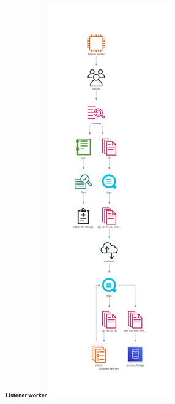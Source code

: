 **Listener worker**
![Screenshot of a comment on a GitHub issue showing an image, added in the Markdown, of an Octocat smiling and raising a tentacle.](./diagrams/listener_worker.png)